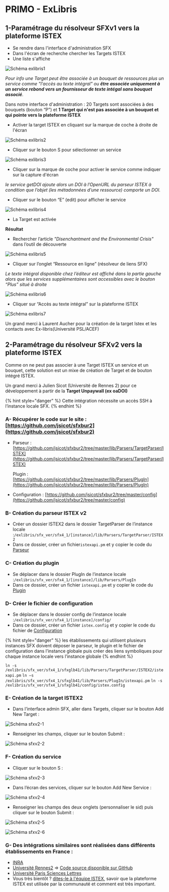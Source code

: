 # PRIMO - ExLibris

## 1-Paramétrage du résolveur SFXv1 vers la plateforme ISTEX

* Se rendre dans l'interface d'administration SFX
* Dans l'écran de recherche chercher les Targets ISTEX
* Une liste s'affiche

![Sch&#xE9;ma exlibris1](../../.gitbook/assets/exlibris1.png)

_Pour info une Target peut être associée à un bouquet de ressources plus un service comme "l'accès au texte intégral" ou **être associée uniquement à un service rebond vers un fournisseur de texte intégal sans bouquet associé**._

Dans notre interface d'administration : 20 Targets sont associées à des bouquets \(bouton “P”\) et **1 Target qui n'est pas associée à un bouquet et qui pointe vers la plateforme ISTEX**

* Activer la target ISTEX en cliquant sur la marque de coche à droite de l'écran

![Sch&#xE9;ma exlibris2](../../.gitbook/assets/exlibris2.png)

* Cliquer sur le bouton S pour sélectionner un service 

![Sch&#xE9;ma exlibris3](../../.gitbook/assets/exlibris3.png)

* Cliquer sur la marque de coche pour activer le service comme indiquer sur la capture d'écran

_le service getDOI ajoute alors un DOI à l’OpenURL du parseur ISTEX à condition que l’objet \(les métadonnées d’une ressource\) comporte un DOI._

* Cliquer sur le bouton “E” \(edit\) pour afficher le service 

![Sch&#xE9;ma exlibris4](../../.gitbook/assets/exlibris4.png)

* La Target est activée



**Résultat**

* Rechercher l’article _"Disenchantment and the Environmental Crisis"_ dans l’outil de découverte

![Sch&#xE9;ma exlibris5](../../.gitbook/assets/exlibris5.png)

* Cliquer sur l’onglet “Ressource en ligne” \(résolveur de liens SFX\)

_Le texte intégral disponible chez l’éditeur est affiché dans la partie gauche alors que les services supplémentaires sont accessibles avec le bouton “Plus” situé à droite_

![Sch&#xE9;ma exlibris6](../../.gitbook/assets/exlibris6.png)

* Cliquer sur “Accès au texte intégral” sur la plateforme ISTEX

![Sch&#xE9;ma exlibris7](../../.gitbook/assets/exlibris7.png)

Un grand merci à Laurent Aucher pour la création de la target Istex et les contacts avec Ex-libris\(Université PSL/ACEF\)

## 2-Paramétrage du résolveur SFXv2 vers la plateforme ISTEX

Comme on ne peut pas associer à une Target ISTEX un service et un bouquet, cette solution est un mixe de création de Target et de bouton intégré ISTEX.

Un grand merci à Julien Sicot \(Université de Rennes 2\) pour ce développement à partir de la **Target Unpaywall \(ex oaDOI\)**

{% hint style="danger" %}
Cette intégration nécessite un accès SSH à l’instance locale SFX.
{% endhint %}

###  **A- Récupérer le code sur le site** : [https://github.com/jsicot/sfxbur2](https://github.com/jsicot/sfxbur2)

* Parseur :     [https://github.com/jsicot/sfxbur2/tree/master/lib/Parsers/TargetParser/ISTEX](https://github.com/jsicot/sfxbur2/tree/master/lib/Parsers/TargetParser/ISTEX)

     Plugin :       [https://github.com/jsicot/sfxbur2/tree/master/lib/Parsers/PlugIn](https://github.com/jsicot/sfxbur2/tree/master/lib/Parsers/PlugIn)

* Configuration :  [https://github.com/jsicot/sfxbur2/tree/master/config](https://github.com/jsicot/sfxbur2/tree/master/config)

###  **B- Création du parseur ISTEX v2**

* Créer un dossier ISTEX2 dans le dossier TargetParser de l’instance locale :`/exlibris/sfx_ver/sfx4_1/[instance]/lib/Parsers/TargetParser/ISTEX2`
* Dans ce dossier, créer un fichier`istexapi.pm` et y copier le code du [Parseur](https://github.com/jsicot/sfxbur2/tree/master/lib/Parsers/TargetParser/ISTEX)

###  **C- Création du plugin**

* Se déplacer dans le dossier PlugIn de l’instance locale :`/exlibris/sfx_ver/sfx4_1/[instance]/lib/Parsers/PlugIn`
* Dans ce dossier, créer un fichier `istexapi.pm` et y copier le code du [Plugin](https://github.com/jsicot/sfxbur2/tree/master/lib/Parsers/PlugIn)

###  **D- Créer le fichier de configuration**

* Se déplacer dans le dossier config de l’instance locale :`/exlibris/sfx_ver/sfx4_1/[instance]/config/`
* Dans ce dossier, créer un fichier `istex.config`  et y copier le code du fichier de [Configuration](https://github.com/jsicot/sfxbur2/tree/master/config)

{% hint style="danger" %}
les établissements qui utilisent plusieurs instances SFX doivent déposer le parseur, le plugin et le fichier de configuration dans l’instance globale puis créer des liens symboliques pour chaque instance locale vers l’instance globale 
{% endhint %}

`ln -s /exlibris/sfx_ver/sfx4_1/sfxglb41/lib/Parsers/TargetParser/ISTEX2/istexapi.pm` `ln –s /exlibris/sfx_ver/sfx4_1/sfxglb41/lib/Parsers/PlugIn/istexapi.pm` `ln -s /exlibris/sfx_ver/sfx4_1/sfxglb41/config/istex.config`

###  **E- Création de la target ISTEX2**

* Dans l’interface admin SFX, aller dans Targets, cliquer sur le bouton Add New Target :

![Sch&#xE9;ma sfxv2-1](../../.gitbook/assets/sfxv2-1.png)

* Renseigner les champs, cliquer sur le bouton Submit :

![Sch&#xE9;ma sfxv2-2](../../.gitbook/assets/sfxv2-2.png)

### **F- Création du service**

* Cliquer sur le bouton S :

![Sch&#xE9;ma sfxv2-3](../../.gitbook/assets/sfxv2-3.png)

* Dans l’écran des services, cliquer sur le bouton Add New Service :

![Sch&#xE9;ma sfxv2-4](../../.gitbook/assets/sfxv2-4.png)

* Renseigner les champs des deux onglets \(personnaliser le sid\) puis cliquer sur le bouton Submit :

![Sch&#xE9;ma sfxv2-5](../../.gitbook/assets/sfxv2-5.png)

![Sch&#xE9;ma sfxv2-6](../../.gitbook/assets/sfxv2-6.png)

### G- Des intégrations similaires sont réalisées dans différents établissements en France :

* [INRA](https://doc.istex.fr/users/integration/exemples/#inra)
* [Université Rennes2](https://doc.istex.fr/users/integration/exemples/#universite-rennes2) =&gt; [Code source disponible sur GitHub](https://github.com/jsicot/sfxbur2)
* [Université Paris Sciences Lettres](https://doc.istex.fr/users/integration/exemples/#universite-paris-sciences-lettres)
* Vous très bientôt ? [dites-le à l'équipe ISTEX](mailto:contact@listes.istex.fr), savoir que la plateforme ISTEX est utilisée par la communauté et comment est très important.



